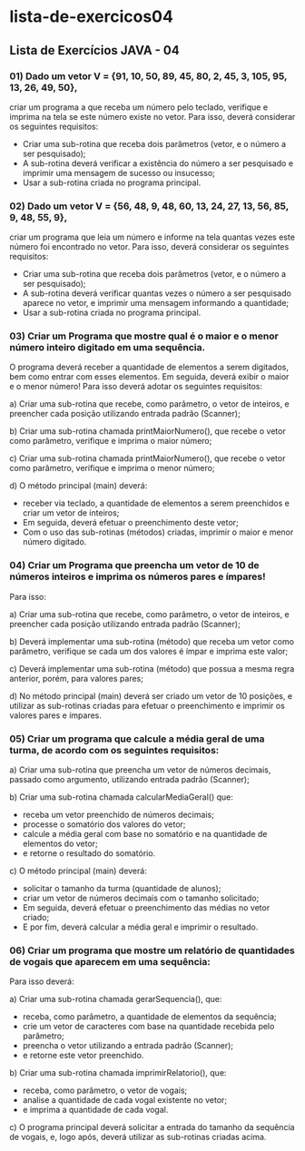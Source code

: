 # lista-de-exercicos04

## Lista de Exercícios JAVA - 04

### 01) Dado um vetor V = {91, 10, 50, 89, 45, 80, 2, 45, 3, 105, 95, 13, 26, 49, 50}, 
criar um programa a que receba um número pelo teclado, verifique e imprima na tela se este número existe no vetor.
Para isso, deverá considerar os seguintes requisitos:

+ Criar uma sub-rotina que receba dois parâmetros (vetor, e o número a ser pesquisado);
+ A sub-rotina deverá verificar a existência do número a ser pesquisado e imprimir uma mensagem de sucesso ou insucesso;
+ Usar a sub-rotina criada no programa principal.

### 02) Dado um vetor V = {56, 48, 9, 48, 60, 13, 24, 27, 13, 56, 85, 9, 48, 55, 9}, 
criar um programa que leia um número e informe na tela quantas vezes este número foi encontrado no vetor.
Para isso, deverá considerar os seguintes requisitos:
+ Criar uma sub-rotina que receba dois parâmetros (vetor, e o número a ser pesquisado);
+ A sub-rotina deverá verificar quantas vezes o número a ser pesquisado aparece no vetor, e imprimir uma mensagem informando a quantidade;
+ Usar a sub-rotina criada no programa principal.

### 03) Criar um Programa que mostre qual é o maior e o menor número inteiro digitado em uma sequência.
O programa deverá receber a quantidade de elementos a serem digitados, bem como entrar com esses elementos. 
Em seguida, deverá exibir o maior e o menor número!
Para isso deverá adotar os seguintes requisitos:

a) Criar uma sub-rotina que recebe, como parâmetro, o vetor de inteiros, e preencher cada posição utilizando 
entrada padrão (Scanner);

b) Criar uma sub-rotina chamada printMaiorNumero(), que recebe o vetor como parâmetro, verifique e 
imprima o maior número;

c) Criar uma sub-rotina chamada printMaiorNumero(), que recebe o vetor como parâmetro, verifique e 
imprima o menor número;

d) O método  principal (main) deverá:
+ receber via teclado, a quantidade de elementos a serem preenchidos e criar um vetor de inteiros;
+ Em seguida, deverá efetuar o preenchimento deste vetor;
+ Com o uso das sub-rotinas (métodos) criadas, imprimir o maior e menor número digitado.

### 04) Criar um Programa que preencha um vetor de 10 de números inteiros e imprima os números pares e ímpares!

Para isso:

a) Criar uma sub-rotina que recebe, como parâmetro, o vetor de inteiros, e preencher cada posição utilizando 
entrada padrão (Scanner);

b) Deverá implementar uma sub-rotina (método) que receba um vetor como parâmetro, verifique se cada um 
dos valores é ímpar e imprima este valor;

c) Deverá implementar uma sub-rotina (método) que possua a mesma regra anterior, porém, para valores 
pares;

d) No método principal (main) deverá ser criado um vetor de 10 posições, e utilizar as sub-rotinas criadas para 
efetuar o preenchimento e imprimir os valores pares e ímpares.

### 05) Criar um programa que calcule a média geral de uma turma, de acordo com os seguintes requisitos:

a) Criar uma sub-rotina que preencha um vetor de números decimais, passado como argumento, utilizando entrada padrão (Scanner);

b) Criar uma sub-rotina chamada calcularMediaGeral() que:
+ receba um vetor preenchido de números decimais;
+ processe o somatório dos valores do vetor;
+ calcule a média geral com base no somatório e na quantidade de elementos do vetor;
+ e retorne o resultado do somatório.

c) O método principal (main) deverá: 
+ solicitar o tamanho da turma (quantidade de alunos);
+ criar um vetor de números decimais com o tamanho solicitado;
+ Em seguida, deverá efetuar o preenchimento das médias no vetor criado;
+ E por fim, deverá calcular a média geral e imprimir o resultado.

### 06) Criar um programa que mostre um relatório de quantidades de vogais que aparecem em uma sequência:

Para isso deverá:

a) Criar uma sub-rotina chamada gerarSequencia(), que:
+ receba, como parâmetro, a quantidade de elementos da sequência;
+ crie um vetor de caracteres com base na quantidade recebida pelo parâmetro;
+ preencha o vetor utilizando a entrada padrão (Scanner);
+ e retorne este vetor preenchido.

b) Criar uma sub-rotina chamada imprimirRelatorio(), que:
+ receba, como parâmetro, o vetor de vogais;
+ analise a quantidade de cada vogal existente no vetor;
+ e imprima a quantidade de cada vogal.

c) O programa principal deverá solicitar a entrada do tamanho da sequência de vogais, e, logo após, deverá utilizar as sub-rotinas criadas acima.
